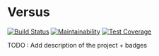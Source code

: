 # Versus
[![Build Status](https://api.cirrus-ci.com/github/cs306-versus/versus-app.svg)](https://cirrus-ci.com/github/cs306-versus/versus-app)
[![Maintainability](https://api.codeclimate.com/v1/badges/b5faf1701dd0bafea7c2/maintainability)](https://codeclimate.com/github/cs306-versus/versus-app/maintainability)
[![Test Coverage](https://api.codeclimate.com/v1/badges/b5faf1701dd0bafea7c2/test_coverage)](https://codeclimate.com/github/cs306-versus/versus-app/test_coverage)

TODO : Add description of the project + badges
